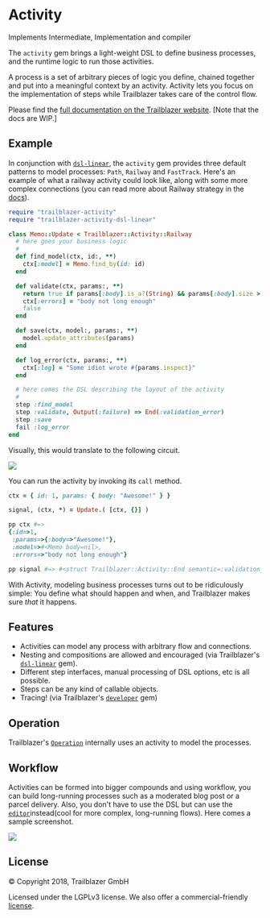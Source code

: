 # Activity

Implements Intermediate, Implementation and compiler

The `activity` gem brings a light-weight DSL to define business processes, and the runtime logic to run those activities.

A process is a set of arbitrary pieces of logic you define, chained together and put into a meaningful context by an activity. Activity lets you focus on the implementation of steps while Trailblazer takes care of the control flow.

Please find the [full documentation on the Trailblazer website](https://2019.trailblazer.to/2.1/docs/activity.html). [Note that the docs are WIP.]

## Example

In conjunction with [`dsl-linear`](https://github.com/trailblazer/trailblazer-activity-dsl-linear), the `activity` gem provides three default patterns to model processes: `Path`, `Railway` and `FastTrack`. Here's an example of what a railway activity could look like, along with some more complex connections (you can read more about Railway strategy in the [docs](https://2019.trailblazer.to/2.1/docs/activity.html#activity-strategy-railway)).

```ruby
require "trailblazer-activity"
require "trailblazer-activity-dsl-linear"

class Memo::Update < Trailblazer::Activity::Railway
  # here goes your business logic
  #
  def find_model(ctx, id:, **)
    ctx[:model] = Memo.find_by(id: id)
  end

  def validate(ctx, params:, **)
    return true if params[:body].is_a?(String) && params[:body].size > 10
    ctx[:errors] = "body not long enough"
    false
  end

  def save(ctx, model:, params:, **)
    model.update_attributes(params)
  end

  def log_error(ctx, params:, **)
    ctx[:log] = "Some idiot wrote #{params.inspect}"
  end

  # here comes the DSL describing the layout of the activity
  #
  step :find_model
  step :validate, Output(:failure) => End(:validation_error)
  step :save
  fail :log_error
end
```

Visually, this would translate to the following circuit.

<img src="http://trailblazer.to/images/2.1/activity-readme-example.png">

You can run the activity by invoking its `call` method.

```ruby
ctx = { id: 1, params: { body: "Awesome!" } }

signal, (ctx, *) = Update.( [ctx, {}] )

pp ctx #=>
{:id=>1,
 :params=>{:body=>"Awesome!"},
 :model=>#<Memo body=nil>,
 :errors=>"body not long enough"}

pp signal #=> #<struct Trailblazer::Activity::End semantic=:validation_error>
```

With Activity, modeling business processes turns out to be ridiculously simple: You define what should happen and when, and Trailblazer makes sure _that_ it happens.

## Features

* Activities can model any process with arbitrary flow and connections.
* Nesting and compositions are allowed and encouraged (via Trailblazer's [`dsl-linear`](https://github.com/trailblazer/trailblazer-activity-dsl-linear) gem).
* Different step interfaces, manual processing of DSL options, etc is all possible.
* Steps can be any kind of callable objects.
* Tracing! (via Trailblazer's [`developer`](https://github.com/trailblazer/trailblazer-developer) gem)

## Operation

Trailblazer's [`Operation`](https://2019.trailblazer.to/2.1/docs/operation.html#operation-overview) internally uses an activity to model the processes.

## Workflow
Activities can be formed into bigger compounds and using workflow, you can build long-running processes such as a moderated blog post or a parcel delivery. Also, you don't have to use the DSL but can use the [`editor`](https://2019.trailblazer.to/2.1/docs/pro.html#pro-editor)instead(cool for more complex, long-running flows). Here comes a sample screenshot.

<img src="http://2019.trailblazer.to/2.1/dist/img/flow.png">

## License

© Copyright 2018, Trailblazer GmbH

Licensed under the LGPLv3 license. We also offer a commercial-friendly [license](https://2019.trailblazer.to/2.1/docs/pro.html#pro-license).

